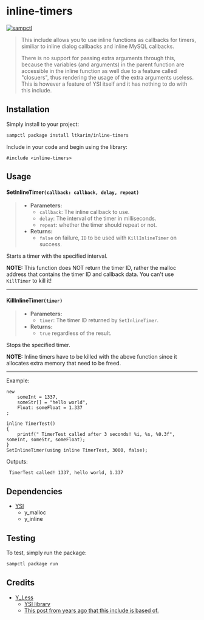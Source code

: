 # inline-timers

[![sampctl](https://shields.southcla.ws/badge/sampctl-inline--timers-2f2f2f.svg?style=for-the-badge)](https://github.com/ltkarim/inline-timers)

> This include allows you to use inline functions as callbacks for timers, similiar to inline dialog callbacks and inline MySQL callbacks. 
>
> There is no support for passing extra arguments through this, because the variables (and arguments) in the parent function are accessible in the inline function as well due to a feature called "closuers", thus rendering the usage of the extra arguments useless. This is however a feature of YSI itself and it has nothing to do with this include.
>


## Installation

Simply install to your project:

```bash
sampctl package install ltkarim/inline-timers
```

Include in your code and begin using the library:

```pawn
#include <inline-timers>
```

## Usage

#### <a name="SetInlineTimer">SetInlineTimer`(callback: callback, delay, repeat)`</a>
>* **Parameters:**
>    * `callback`: The inline callback to use.
>    * `delay`: The interval of the timer in milliseconds.
>    * `repeat`: whether the timer should repeat or not.
>* **Returns:**
>    * `false` on failure, `ID` to be used with `KillInlineTimer` on success.

Starts a timer with the specified interval.

**NOTE:** This function does NOT return the timer ID, rather the malloc address that contains the timer ID and callback data. You can't use ``KillTimer`` to kill it!

***

#### <a name="KillInlineTimer">KillInlineTimer`(timer)`</a>
>* **Parameters:**
>    * `timer`: The timer ID returned by `SetInlineTimer`.
>* **Returns:**
>    * `true` regardless of the result.

Stops the specified timer.

**NOTE:** Inline timers have to be killed with the above function since it allocates extra memory that need to be freed.

***

Example:

```pawn
new 
    someInt = 1337,
    someStr[] = "hello world",
    Float: someFloat = 1.337
;

inline TimerTest()
{
    printf(" TimerTest called after 3 seconds! %i, %s, %0.3f", someInt, someStr, someFloat);
}
SetInlineTimer(using inline TimerTest, 3000, false);
```

Outputs:

```
 TimerTest called! 1337, hello world, 1.337
```

## Dependencies

* [YSI](https://github.com/pawn-lang/YSI-Includes) 
    * y_malloc
    * y_inline

## Testing

To test, simply run the package:

```bash
sampctl package run
```

## Credits

* [Y_Less](https://github.com/Y-Less)
    * [YSI library](https://github.com/pawn-lang/YSI-Includes)
    * [This post from years ago that this include is based of.](http://forum.sa-mp.com/showpost.php?p=2279564&postcount=7)
